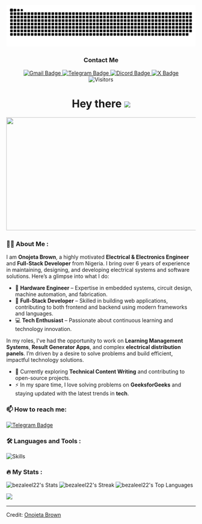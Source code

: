 <div align="center">
  <div align="center">
  <img  src="https://raw.githubusercontent.com/bezaleel22/bezaleel22/refs/heads/output/github-contribution-grid-snake-dark.svg"
       alt="snake" />
  </div>
  <div align="center" id="badges">
    <h3 align="center">Contact Me</h3>
    <a href="mailto:onosbrown.saved@gmail.com">
      <img src="https://img.shields.io/badge/Gmail-EA4335?style=flat&logo=gmail&logoColor=white" alt="Gmail Badge"/>
    </a>
    <a href="https://t.me/bezalel22">
      <img src="https://img.shields.io/badge/Telegram-26A5E4?style=flat&logo=telegram&logoColor=white" alt="Telegram Badge"/>
    </a>
     <a href="https://discord.com/channels/@bnos9">
      <img src="https://img.shields.io/badge/Discord-5865F2?style=flat&logo=discord&logoColor=white" alt="Dicord Badge"/>
    </a>
    <a href="https://x.com/beznetorg">
      <img src="https://img.shields.io/badge/Twitter-000000?style=flat&logo=x&logoColor=white" alt="X Badge"/>
    </a>
  </div>  
  <img alt="Visitors" src="https://img.shields.io/badge/Org-Beznet-blue" />
  <h1>
    Hey there
    <img src="https://media.giphy.com/media/hvRJCLFzcasrR4ia7z/giphy.gif" width="30px"/>
  </h1>
  <div align="center">
    <img src="https://media.giphy.com/media/dWesBcTLavkZuG35MI/giphy.gif" width="600" height="300"/>
  </div>
</div>

### :technologist: About Me :
I am **Onojeta Brown**, a highly motivated **Electrical & Electronics Engineer** and **Full-Stack Developer** from Nigeria. I bring over 6 years of experience in maintaining, designing, and developing electrical systems and software solutions. Here’s a glimpse into what I do:

- :electric_plug: **Hardware Engineer** – Expertise in embedded systems, circuit design, machine automation, and fabrication.
- :telescope: **Full-Stack Developer** – Skilled in building web applications, contributing to both frontend and backend using modern frameworks and languages.
- :computer: **Tech Enthusiast** – Passionate about continuous learning and technology innovation.

In my roles, I've had the opportunity to work on **Learning Management Systems**, **Result Generator Apps**, and complex **electrical distribution panels**. I’m driven by a desire to solve problems and build efficient, impactful technology solutions.

- :seedling: Currently exploring **Technical Content Writing** and contributing to open-source projects.
- :zap: In my spare time, I love solving problems on **GeeksforGeeks** and staying updated with the latest trends in **tech**.

### :mailbox: How to reach me:
[![Telegram Badge](https://img.shields.io/badge/Telegram-26A5E4?style=flat&logo=telegram&logoColor=white)](https://t.me/bezalel22)

### :hammer_and_wrench: Languages and Tools :
<div>
  <img src="https://skillicons.dev/icons?i=go,python,docker,rust,aws,svelte,react,vite,mongodb,css,html,javascript,fastapi,laravel,postgres,nodejs,git,nginx,redis,tailwind" title="Skills" alt="Skills"/>&nbsp;
</div>

### :fire: My Stats :
![bezaleel22's Stats](https://github-readme-stats.vercel.app/api?username=bezaleel22&theme=dark&show_icons=true&hide_border=true&count_private=true)
![bezaleel22's Streak](https://github-readme-streak-stats.herokuapp.com/?user=bezaleel22&theme=dark&hide_border=true)
![bezaleel22's Top Languages](https://github-readme-stats.vercel.app/api/top-langs/?username=bezaleel22&theme=dark&show_icons=true&hide_border=true&layout=compact)

<!--horizontal divider(gradiant)-->
<img src="https://user-images.githubusercontent.com/73097560/115834477-dbab4500-a447-11eb-908a-139a6edaec5c.gif">

----------------------------------------------------------------------
Credit: [Onojeta Brown](https://github.com/onos9)
